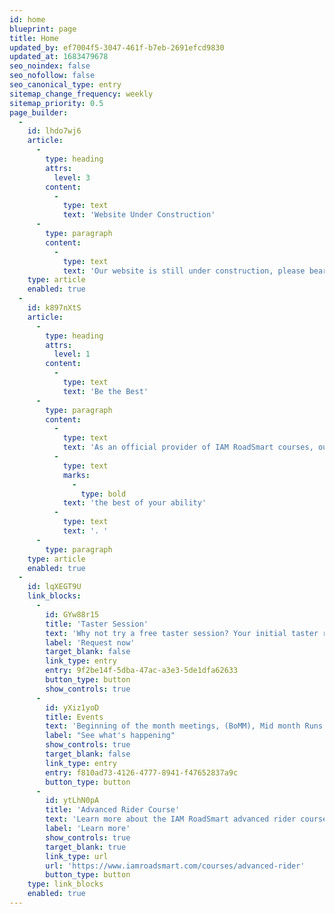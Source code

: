 ```yaml
---
id: home
blueprint: page
title: Home
updated_by: ef7004f5-3047-461f-b7eb-2691efcd9830
updated_at: 1683479678
seo_noindex: false
seo_nofollow: false
seo_canonical_type: entry
sitemap_change_frequency: weekly
sitemap_priority: 0.5
page_builder:
  -
    id: lhdo7wj6
    article:
      -
        type: heading
        attrs:
          level: 3
        content:
          -
            type: text
            text: 'Website Under Construction'
      -
        type: paragraph
        content:
          -
            type: text
            text: 'Our website is still under construction, please bear with us, thanks!'
    type: article
    enabled: true
  -
    id: k897nXtS
    article:
      -
        type: heading
        attrs:
          level: 1
        content:
          -
            type: text
            text: 'Be the Best'
      -
        type: paragraph
        content:
          -
            type: text
            text: 'As an official provider of IAM RoadSmart courses, our aim is to develop your riding skills to be '
          -
            type: text
            marks:
              -
                type: bold
            text: 'the best of your ability'
          -
            type: text
            text: '. '
      -
        type: paragraph
    type: article
    enabled: true
  -
    id: lqXEGT9U
    link_blocks:
      -
        id: GYw88r15
        title: 'Taster Session'
        text: 'Why not try a free taster session? Your initial taster riding assessment is free so that you can experience first hand what Advanced Riding is all about before making any commitment to join us.'
        label: 'Request now'
        target_blank: false
        link_type: entry
        entry: 9f2be14f-5dba-47ac-a3e3-5de1dfa62633
        button_type: button
        show_controls: true
      -
        id: yXiz1yoD
        title: Events
        text: 'Beginning of the month meetings, (BoMM), Mid month Runs (MMR), Rideouts, social events and more.'
        label: "See what's happening"
        show_controls: true
        target_blank: false
        link_type: entry
        entry: f810ad73-4126-4777-8941-f47652837a9c
        button_type: button
      -
        id: ytLhN0pA
        title: 'Advanced Rider Course'
        text: 'Learn more about the IAM RoadSmart advanced rider course'
        label: 'Learn more'
        show_controls: true
        target_blank: true
        link_type: url
        url: 'https://www.iamroadsmart.com/courses/advanced-rider'
        button_type: button
    type: link_blocks
    enabled: true
---
```

